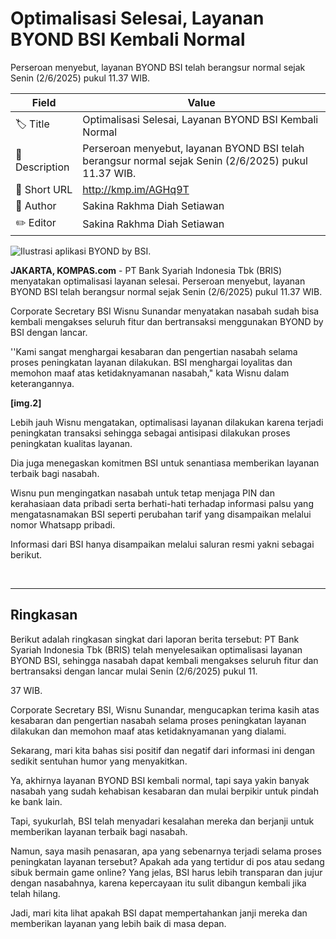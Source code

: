 # Optimalisasi Selesai, Layanan BYOND BSI Kembali Normal

Perseroan menyebut, layanan BYOND BSI telah berangsur normal sejak Senin (2/6/2025) pukul 11.37 WIB.

| Field         | Value                                                       |
|---------------|-------------------------------------------------------------|
| 🏷️ Title       | Optimalisasi Selesai, Layanan BYOND BSI Kembali Normal |
| 📝 Description | Perseroan menyebut, layanan BYOND BSI telah berangsur normal sejak Senin (2/6/2025) pukul 11.37 WIB. |
| 🔗 Short URL   | http://kmp.im/AGHq9T |
| 👤 Author      | Sakina Rakhma Diah Setiawan |
| ✏️ Editor      | Sakina Rakhma Diah Setiawan |

![Ilustrasi aplikasi BYOND by BSI.](https://asset.kompas.com/crops/20Stf6PrtU2x6DMXeLb-RKHXI3Q=/304x155:1384x875/750x500/data/photo/2025/01/21/678fce86508e4.jpg)

**JAKARTA, KOMPAS.com** - PT Bank Syariah Indonesia Tbk (BRIS) menyatakan optimalisasi layanan selesai. Perseroan menyebut, layanan BYOND BSI telah berangsur normal sejak Senin (2/6/2025) pukul 11.37 WIB.

Corporate Secretary BSI Wisnu Sunandar menyatakan nasabah sudah bisa kembali mengakses seluruh fitur dan bertransaksi menggunakan BYOND by BSI dengan lancar.

''Kami sangat menghargai kesabaran dan pengertian nasabah selama proses peningkatan layanan dilakukan. BSI menghargai loyalitas dan memohon maaf atas ketidaknyamanan nasabah,\" kata Wisnu dalam keterangannya.

**\[img.2\]**

Lebih jauh Wisnu mengatakan, optimalisasi layanan dilakukan karena terjadi peningkatan transaksi sehingga sebagai antisipasi dilakukan proses peningkatan kualitas layanan.

Dia juga menegaskan komitmen BSI untuk senantiasa memberikan layanan terbaik bagi nasabah.

Wisnu pun mengingatkan nasabah untuk tetap menjaga PIN dan kerahasiaan data pribadi serta berhati-hati terhadap informasi palsu yang mengatasnamakan BSI seperti perubahan tarif yang disampaikan melalui nomor Whatsapp pribadi.

Informasi dari BSI hanya disampaikan melalui saluran resmi yakni sebagai berikut.

 

---
## Ringkasan

Berikut adalah ringkasan singkat dari laporan berita tersebut: PT Bank Syariah Indonesia Tbk (BRIS) telah menyelesaikan optimalisasi layanan BYOND BSI, sehingga nasabah dapat kembali mengakses seluruh fitur dan bertransaksi dengan lancar mulai Senin (2/6/2025) pukul 11.

37 WIB.

 Corporate Secretary BSI, Wisnu Sunandar, mengucapkan terima kasih atas kesabaran dan pengertian nasabah selama proses peningkatan layanan dilakukan dan memohon maaf atas ketidaknyamanan yang dialami.



Sekarang, mari kita bahas sisi positif dan negatif dari informasi ini dengan sedikit sentuhan humor yang menyakitkan.

 Ya, akhirnya layanan BYOND BSI kembali normal, tapi saya yakin banyak nasabah yang sudah kehabisan kesabaran dan mulai berpikir untuk pindah ke bank lain.

 Tapi, syukurlah, BSI telah menyadari kesalahan mereka dan berjanji untuk memberikan layanan terbaik bagi nasabah.

 Namun, saya masih penasaran, apa yang sebenarnya terjadi selama proses peningkatan layanan tersebut? Apakah ada yang tertidur di pos atau sedang sibuk bermain game online? Yang jelas, BSI harus lebih transparan dan jujur dengan nasabahnya, karena kepercayaan itu sulit dibangun kembali jika telah hilang.

 Jadi, mari kita lihat apakah BSI dapat mempertahankan janji mereka dan memberikan layanan yang lebih baik di masa depan.
